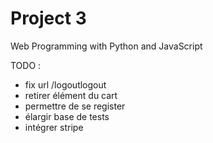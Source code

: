 # Project 3

Web Programming with Python and JavaScript

TODO :
- fix url /logoutlogout
- retirer élément du cart
- permettre de se register
- élargir base de tests
- intégrer stripe

